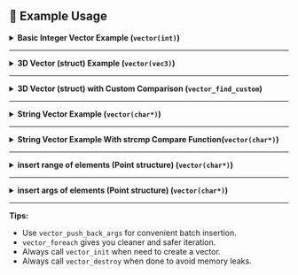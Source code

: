 ## 🌟 Example Usage


<details>
<summary> <strong>Basic Integer Vector Example (<code>vector(int)</code>)</strong></summary>

```c
#include "CVector.h"

int main(void)
{
    // 1. Define and initialize the vector.
    vector(int) vec;
    vector_init(vec);

    // 2. Add elements (one by one and in bulk)
    vector_push_back(vec, 5);
    vector_push_back(vec, 12);
    vector_push_back(vec, 13);
    vector_push_back_args(vec, 7, 24, 25); // Multiple insert

    // 3. Iterate and print elements
    vector_foreach(vec, item) {
        printf("%d ", *item); // 5 12 13 7 24 25
    }
    printf("\n");

    // 4. Get vector size and capacity
    int size = vector_size(vec);
    int capacity = vector_capacity(vec);
    printf("\nvector size: %d | vector_capacity: %d\n", size, capacity);

    // 5. Shrink capacity to fit size exactly
    vector_shrink_to_fit(vec);
    size = vector_size(vec);
    capacity = vector_capacity(vec);
    printf("after shrink to fit:\nvector size: %d | vector_capacity: %d\n", size, capacity);

    // 6. Find index of an element (binary search)
    int index = vector_find(vec, 24); // 4
    printf("binary search of 24 index: %d\n", index);

    // 7. Access a value at a certain index
    int value_at = vector_at(vec, 2); // 13
    printf("vector_at(vec,2) =  %d\n", value_at);

    // 8. Clear the vector and check if it's empty
    vector_clear(vec);
    if(vector_empty(vec))
        printf("vector is empty\n");

    // 9. Clean up memory
    vector_destroy(vec);

    return 0;
}
```

```bash
Output:
5 12 13 7 24 25 

vector size: 6 | vector_capacity: 8

after shrink to fit:
vector size: 6 | vector_capacity: 6

binary search of 24 index: 4

vector_at(vec,2) =  13

vector is empty
```
</details>

---



<details>
<summary><strong>3D Vector (struct)  Example (<code>vector(vec3)</code>)</strong></summary>

This example demonstrates how to create a vector of 3D points, push elements, iterate, and clean up:

```c
#include "CVector.h"

typedef struct {
    float x, y, z;
} vec3;

int main(void) {
    vector(vec3) container;
    vector_init(container); // Initialize before use!

    vec3 a = {3.2, 2.1, 33.59};
    vec3 b = {0.0, 0.0, 0.0};

    vector_push_back(container, a);
    vector_push_back(container, b);

    // Push multiple elements at once (batch insert)
    vector_push_back_args(container, {1,2,3}, {1,2,4}, {1,2,32});

    // Clean and safe iteration with vector_foreach
    vector_foreach(container, p) {
        printf("(%.2f, %.2f, %.2f)\n", p->x, p->y, p->z);
    }

    // Or use classic indexing:
    // for(int i = 0; i < vector_size(container); i++)
    //     printf("(%.2f, %.2f, %.2f)\n", container.data[i].x, container.data[i].y, container.data[i].z);

    vector_destroy(container); // Always destroy to avoid leaks!
    return 0;
}
```
**Output:**
```
(3.20, 2.10, 33.59)
(0.00, 0.00, 0.00)
(1.00, 2.00, 3.00)
(1.00, 2.00, 4.00)
(1.00, 2.00, 32.00)
```
</details>

---

<details>
<summary><strong>3D Vector (struct) with Custom Comparison (<code>vector_find_custom</code>)</strong></summary>

Find the index of a struct using your own comparison function:

```c
#include "CVector.h"

typedef struct {
    float x, y, z;
} vec3;

int compare_func(vec3 a, vec3 b) {
    return a.x == b.x && a.y == b.y && a.z == b.z;
}

void printVec3(vec3 a) {
    printf("(%.2f, %.2f, %.2f): ", a.x, a.y, a.z);
}

int main(void) {
    vector(vec3) container;
    vector_init(container);

    vec3 a = {3.2, 2.1, 33.59}, b = {0,0,0}, c = {1.2,3.4,5.6}, d = {33.1,96.28,-45.6};
    vector_push_back(container, a);
    vector_push_back(container, b);
    vector_push_back_args(container, c, d, {11.4,12.64,-45635.12});

    int idx = vector_find_custom(container, ((vec3){1.2, 3.4, 5.6}), compare_func);

    printVec3((vec3){1.2, 3.4, 5.6});
    printf("linear search index: %d\n", idx);

    vector_destroy(container);
    return 0;
}
```
**Output:**
```
(1.20, 3.40, 5.60): linear search index: 2
```
</details>

---

<details>
<summary><strong>String Vector Example (<code>vector(char*)</code>)</strong></summary>

This shows how to work with a vector of C-strings:

```c
#include "CVector.h"

typedef const char *string;

int main(void) {
    vector(string) vec;
    vector_init(vec);

    vector_push_back(vec, "hello");
    vector_push_back(vec, "world");
    vector_push_back_args(vec, "just", "simple", "vector");

    vector_foreach(vec, item)
        printf("%s\n", *item);

    vector_destroy(vec);
    return 0;
}
```
**Output:**
```
hello
world
just
simple
vector
```
</details>

---

<details>
<summary><strong>String Vector Example With strcmp Compare Function(<code>vector(char*)</code>)</strong></summary>

This shows how to work with a vector of C-strings:

```c
#include "CVector.h"
#include<string.h> // for strcmp


typedef const char *string;
int str_eq(string a, string b) { // function to compare string and returns true or false with int value.
    return strcmp(a, b) == 0;
}

int main(void) {
    vector(string) vec;
    vector_init(vec);

    vector_push_back(vec, "hello");
    vector_push_back(vec, "world");
    vector_push_back_args(vec, "just", "simple", "vector");

    vector_foreach(vec, item)
        printf("%s, ", *item);
    printf("\n\n");

    int index = vector_find_custom(vec, "just", str_eq); // using str_eq function to compare str_eq("just", vector_contents)
    printf("'just' index: %d\n",index);
    vector_destroy(vec);
    return 0;
}
```
**Output:**
```
hello, world, just, simple, vector, 

'just' index: 2
```
</details>

---

<details>
<summary><strong>insert range of elements (Point structure) (<code>vector(char*)</code>)</strong></summary>

```c
#include "CVector.h"
typedef struct {
    int x;
    int y;
} Point;

int main(void) {
    vector(Point) vec;
    vector_init(vec);
   
    Point a = {1,2};
    vector_push_back(vec,a); 
    vector_push_back(vec, ( (Point) {.x = 12, .y = 34}) );
    vector_push_back(vec, ( (Point) {.x = 45, .y = 56}) ); 
    
    vector_foreach(vec, item)
        printf("(%d, %d)\n", item->x, item->y);
    
    printf("---\n");

    Point points[] = {{.x = 3, .y =5} , {.x = -31, .y = -52}}; 
    vector_insert_range(vec, 1, points, 2); // inserts elements to index 1
    
    vector_foreach(vec, item)
        printf("(%d, %d)\n", item->x, item->y);

    vector_destroy(vec);
    return 0;
}
```
**Output:**
```
(1, 2)  
(12, 34)
(45, 56)
---     
(1, 2)
(3, 5)
(-31, -52)
(12, 34)
(45, 56)
```
</details>

---

<details>
<summary><strong>insert args of elements (Point structure) (<code>vector(char*)</code>)</strong></summary>

```c
#include "CVector.h"
typedef struct {
    int x;
    int y;
} Point;

int main(void) {
    vector(Point) vec;
    vector_init(vec);
   
    vector_push_back(vec, ( (Point) {.x = 12, .y = 34}) );
    vector_push_back(vec, ( (Point) {.x = 45, .y = 56}) ); 
    
    vector_foreach(vec, item)
        printf("(%d, %d)\n", item->x, item->y);
    
    printf("\n---\n");

    vector_insert_args(vec, 1 , {1,2}, {3,4});

    vector_foreach(vec, item)
        printf("(%d, %d)\n", item->x, item->y);

    vector_destroy(vec);
    return 0;
}
```
**Output:**
```
(12, 34)
(45, 56)
---
(12, 34)
(1, 2)
(3, 4)
(45, 56)
```
</details>

---

**Tips:**  
- Use `vector_push_back_args` for convenient batch insertion.  
- `vector_foreach` gives you cleaner and safer iteration.
- Always call `vector_init` when need to create a vector. 
- Always call `vector_destroy` when done to avoid memory leaks.

